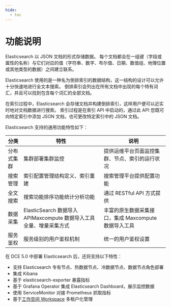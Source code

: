 ```yaml
---
hide:
  - toc
---
```


# 功能说明

Elasticsearch 以 JSON 文档的形式存储数据。
每个文档都会在一组键（字段或属性的名称）与它们对应的值（字符串、数字、布尔值、日期、数值组、地理位置或其他类型的数据）之间建立联系。

Elasticsearch 使用的是一种名为倒排索引的数据结构，这一结构的设计可以允许十分快速地进行全文本搜索。
倒排索引会列出在所有文档中出现的每个特有词汇，并且可以找到包含每个词汇的全部文档。

在索引过程中，Elasticsearch 会存储文档并构建倒排索引，这样用户便可以近实时地对文档数据进行搜索。
索引过程是在索引 API 中启动的，通过此 API 您既可向特定索引中添加 JSON 文档，也可更改特定索引中的 JSON 文档。

Elasticsearch 支持的通用功能特性如下：

| 分类       | 特性                                                         | 说明                                                 |
| ---------- | ------------------------------------------------------------ | ---------------------------------------------------- |
| 分布式集群 | 集群部署集群监控                                             | 提供运维平台页面监控集群、节点、索引的运行状况       |
| 搜索管理   | 索引配置管理结构定义、索引重建                               | 搜索管理平台提供配置功能                             |
| 全文搜索   | 搜索功能排序功能统计分析功能                                 | 通过 RESTful API 方式提供                            |
| 数据采集   | ElasticSearch 数据导入 APIMaxcompute 数据导入工具全量、增量采集方式 | 丰富的原生数据采集接口，集成 Maxcompute 数据导入工具 |
| 服务鉴权   | 服务级别的用户鉴权机制                                       | 统一的用户鉴权设置                                   |

在 DCE 5.0 中部署 Elasticsearch 后，还将支持以下特性：

- 支持 Elasticsearch 专有节点、热数据节点、冷数据节点、数据节点角色部署
- 集成 Kibana
- 基于 elasticsearch-exporter 暴露指标
- 基于 Grafana Operator 集成 Elasticsearch Dashboard，展示监控数据
- 使用 ServiceMonitor 对接 Prometheus 抓取指标
- 基于[工作空间 Workspace](../../../ghippo/04UserGuide/02Workspace/workspaces.md) 多租户化管理
